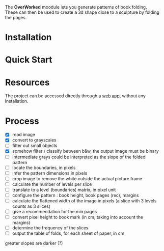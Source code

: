 The **OverWorked** moodule lets you generate patterns of book folding.
These can then be used to create a 3d shape close to a sculpture by folding the pages.

# Installation

# Quick Start

# Resources
The project can be accessed directly through a [web app](), without any installation.

# Process
- [x] read image
- [x] convert to grayscales
- [ ] filter out small objects
- [x] somehow filter / classify between b&w, the output image must be binary
- [ ] intermediate grays could be interpreted as the slope of the folded pattern 
- [ ] locate the boundaries, in pixels
- [ ] infer the pattern dimensions in pixels
- [ ] crop image to remove the white outside the actual picture frame
- [ ] calculate the number of levels per slice
- [ ] translate to a level (boundaries) matrix, in pixel unit
- [ ] configure the pattern : book height, book pages (rec), margins
- [ ] calculate the flattened width of the image in pixels (a slice with 3 levels counts as 3 slices)
- [ ] give a recommendation for the min pages
- [ ] convert pixel height to book mark (in cm, taking into account the margins)
- [ ] determine the frequency of the slices
- [ ] output the table of folds, for each sheet of paper, in cm

greater slopes are darker (?)
